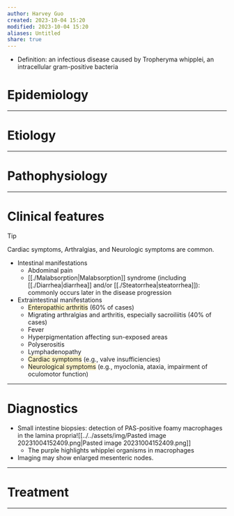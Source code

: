 ```yaml
---
author: Harvey Guo
created: 2023-10-04 15:20
modified: 2023-10-04 15:20
aliases: Untitled
share: true
---
```


- Definition: an infectious disease caused by Tropheryma whipplei, an intracellular gram-positive bacteria
# Epidemiology


---
# Etiology


---
# Pathophysiology


---
# Clinical features
>[!tip] 
>Cardiac symptoms,  Arthralgias, and Neurologic symptoms are common.
- Intestinal manifestations
	- Abdominal pain
	- [[./Malabsorption|Malabsorption]] syndrome (including [[./Diarrhea|diarrhea]] and/or [[./Steatorrhea|steatorrhea]]): commonly occurs later in the disease progression
- Extraintestinal manifestations
	- <span style="background:rgba(240, 200, 0, 0.2)">Enteropathic arthritis</span> (60% of cases) 
	- Migrating arthralgias and arthritis, especially sacroiliitis (40% of cases)
	- Fever
	- Hyperpigmentation affecting sun-exposed areas
	- Polyserositis
	- Lymphadenopathy
	- <span style="background:rgba(240, 200, 0, 0.2)">Cardiac symptoms</span> (e.g., valve insufficiencies)
	- <span style="background:rgba(240, 200, 0, 0.2)">Neurological symptoms</span> (e.g., myoclonia, ataxia, impairment of oculomotor function)

---
# Diagnostics
- Small intestine biopsies: detection of PAS-positive foamy macrophages in the lamina propria![[../../assets/img/Pasted image 20231004152409.png|Pasted image 20231004152409.png]]
	- The purple highlights whipplei organisms in macrophages
- Imaging may show enlarged mesenteric nodes.

---
# Treatment


---
